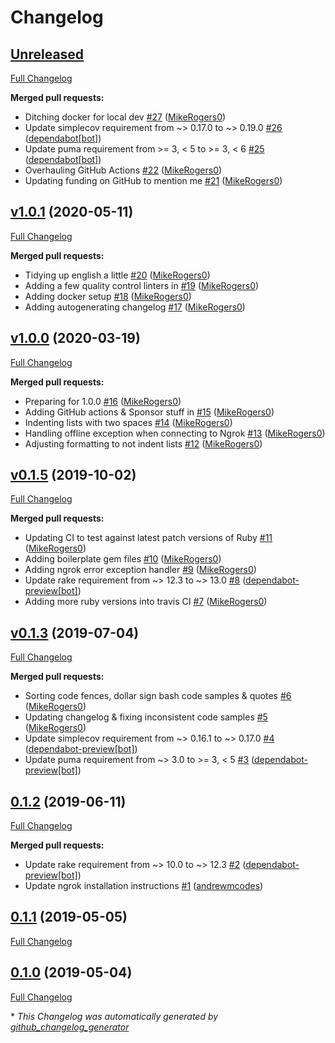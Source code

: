 # Changelog

## [Unreleased](https://github.com/MikeRogers0/puma-ngrok-tunnel/tree/HEAD)

[Full Changelog](https://github.com/MikeRogers0/puma-ngrok-tunnel/compare/v1.0.1...HEAD)

**Merged pull requests:**

- Ditching docker for local dev [\#27](https://github.com/MikeRogers0/puma-ngrok-tunnel/pull/27) ([MikeRogers0](https://github.com/MikeRogers0))
- Update simplecov requirement from ~\> 0.17.0 to ~\> 0.19.0 [\#26](https://github.com/MikeRogers0/puma-ngrok-tunnel/pull/26) ([dependabot[bot]](https://github.com/apps/dependabot))
- Update puma requirement from \>= 3, \< 5 to \>= 3, \< 6 [\#25](https://github.com/MikeRogers0/puma-ngrok-tunnel/pull/25) ([dependabot[bot]](https://github.com/apps/dependabot))
- Overhauling GitHub Actions [\#22](https://github.com/MikeRogers0/puma-ngrok-tunnel/pull/22) ([MikeRogers0](https://github.com/MikeRogers0))
- Updating funding on GitHub to mention me [\#21](https://github.com/MikeRogers0/puma-ngrok-tunnel/pull/21) ([MikeRogers0](https://github.com/MikeRogers0))

## [v1.0.1](https://github.com/MikeRogers0/puma-ngrok-tunnel/tree/v1.0.1) (2020-05-11)

[Full Changelog](https://github.com/MikeRogers0/puma-ngrok-tunnel/compare/v1.0.0...v1.0.1)

**Merged pull requests:**

- Tidying up english a little [\#20](https://github.com/MikeRogers0/puma-ngrok-tunnel/pull/20) ([MikeRogers0](https://github.com/MikeRogers0))
- Adding a few quality control linters in [\#19](https://github.com/MikeRogers0/puma-ngrok-tunnel/pull/19) ([MikeRogers0](https://github.com/MikeRogers0))
- Adding docker setup [\#18](https://github.com/MikeRogers0/puma-ngrok-tunnel/pull/18) ([MikeRogers0](https://github.com/MikeRogers0))
- Adding autogenerating changelog [\#17](https://github.com/MikeRogers0/puma-ngrok-tunnel/pull/17) ([MikeRogers0](https://github.com/MikeRogers0))

## [v1.0.0](https://github.com/MikeRogers0/puma-ngrok-tunnel/tree/v1.0.0) (2020-03-19)

[Full Changelog](https://github.com/MikeRogers0/puma-ngrok-tunnel/compare/v0.1.5...v1.0.0)

**Merged pull requests:**

- Preparing for 1.0.0 [\#16](https://github.com/MikeRogers0/puma-ngrok-tunnel/pull/16) ([MikeRogers0](https://github.com/MikeRogers0))
- Adding GitHub actions & Sponsor stuff in [\#15](https://github.com/MikeRogers0/puma-ngrok-tunnel/pull/15) ([MikeRogers0](https://github.com/MikeRogers0))
- Indenting lists with two spaces [\#14](https://github.com/MikeRogers0/puma-ngrok-tunnel/pull/14) ([MikeRogers0](https://github.com/MikeRogers0))
- Handling offline exception when connecting to Ngrok [\#13](https://github.com/MikeRogers0/puma-ngrok-tunnel/pull/13) ([MikeRogers0](https://github.com/MikeRogers0))
- Adjusting formatting to not indent lists [\#12](https://github.com/MikeRogers0/puma-ngrok-tunnel/pull/12) ([MikeRogers0](https://github.com/MikeRogers0))

## [v0.1.5](https://github.com/MikeRogers0/puma-ngrok-tunnel/tree/v0.1.5) (2019-10-02)

[Full Changelog](https://github.com/MikeRogers0/puma-ngrok-tunnel/compare/v0.1.3...v0.1.5)

**Merged pull requests:**

- Updating CI to test against latest patch versions of Ruby [\#11](https://github.com/MikeRogers0/puma-ngrok-tunnel/pull/11) ([MikeRogers0](https://github.com/MikeRogers0))
- Adding boilerplate gem files [\#10](https://github.com/MikeRogers0/puma-ngrok-tunnel/pull/10) ([MikeRogers0](https://github.com/MikeRogers0))
- Adding ngrok error exception handler [\#9](https://github.com/MikeRogers0/puma-ngrok-tunnel/pull/9) ([MikeRogers0](https://github.com/MikeRogers0))
- Update rake requirement from ~\> 12.3 to ~\> 13.0 [\#8](https://github.com/MikeRogers0/puma-ngrok-tunnel/pull/8) ([dependabot-preview[bot]](https://github.com/apps/dependabot-preview))
- Adding more ruby versions into travis CI [\#7](https://github.com/MikeRogers0/puma-ngrok-tunnel/pull/7) ([MikeRogers0](https://github.com/MikeRogers0))

## [v0.1.3](https://github.com/MikeRogers0/puma-ngrok-tunnel/tree/v0.1.3) (2019-07-04)

[Full Changelog](https://github.com/MikeRogers0/puma-ngrok-tunnel/compare/0.1.2...v0.1.3)

**Merged pull requests:**

- Sorting code fences, dollar sign bash code samples & quotes [\#6](https://github.com/MikeRogers0/puma-ngrok-tunnel/pull/6) ([MikeRogers0](https://github.com/MikeRogers0))
- Updating changelog & fixing inconsistent code samples [\#5](https://github.com/MikeRogers0/puma-ngrok-tunnel/pull/5) ([MikeRogers0](https://github.com/MikeRogers0))
- Update simplecov requirement from ~\> 0.16.1 to ~\> 0.17.0 [\#4](https://github.com/MikeRogers0/puma-ngrok-tunnel/pull/4) ([dependabot-preview[bot]](https://github.com/apps/dependabot-preview))
- Update puma requirement from ~\> 3.0 to \>= 3, \< 5 [\#3](https://github.com/MikeRogers0/puma-ngrok-tunnel/pull/3) ([dependabot-preview[bot]](https://github.com/apps/dependabot-preview))

## [0.1.2](https://github.com/MikeRogers0/puma-ngrok-tunnel/tree/0.1.2) (2019-06-11)

[Full Changelog](https://github.com/MikeRogers0/puma-ngrok-tunnel/compare/0.1.1...0.1.2)

**Merged pull requests:**

- Update rake requirement from ~\> 10.0 to ~\> 12.3 [\#2](https://github.com/MikeRogers0/puma-ngrok-tunnel/pull/2) ([dependabot-preview[bot]](https://github.com/apps/dependabot-preview))
- Update ngrok installation instructions [\#1](https://github.com/MikeRogers0/puma-ngrok-tunnel/pull/1) ([andrewmcodes](https://github.com/andrewmcodes))

## [0.1.1](https://github.com/MikeRogers0/puma-ngrok-tunnel/tree/0.1.1) (2019-05-05)

[Full Changelog](https://github.com/MikeRogers0/puma-ngrok-tunnel/compare/0.1.0...0.1.1)

## [0.1.0](https://github.com/MikeRogers0/puma-ngrok-tunnel/tree/0.1.0) (2019-05-04)

[Full Changelog](https://github.com/MikeRogers0/puma-ngrok-tunnel/compare/6973163ea4462763b1becfa47c497265629b1190...0.1.0)



\* *This Changelog was automatically generated by [github_changelog_generator](https://github.com/github-changelog-generator/github-changelog-generator)*
